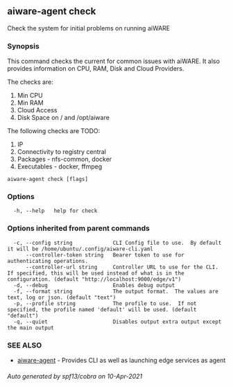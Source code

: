 ## aiware-agent check

Check the system for initial problems on running aiWARE

### Synopsis


This command checks the current for common issues with aiWARE.  It also provides information on CPU, RAM, Disk and Cloud Providers.

The checks are:
1. Min CPU
2. Min RAM
3. Cloud Access
4. Disk Space on / and /opt/aiware

The following checks are TODO:
1. IP
2. Connectivity to registry central
3. Packages - nfs-common, docker
4. Executables - docker, ffmpeg


```
aiware-agent check [flags]
```

### Options

```
  -h, --help   help for check
```

### Options inherited from parent commands

```
  -c, --config string             CLI Config file to use.  By default it will be /home/ubuntu/.config/aiware-cli.yaml
      --controller-token string   Bearer token to use for authenticating operations.
      --controller-url string     Controller URL to use for the CLI.  If specified, this will be used instead of what is in the configuration. (default "http://localhost:9000/edge/v1")
  -d, --debug                     Enables debug output
  -f, --format string             The output format.  The values are text, log or json. (default "text")
  -p, --profile string            The profile to use.  If not specified, the profile named 'default' will be used. (default "default")
  -q, --quiet                     Disables output extra output except the main output
```

### SEE ALSO

* [aiware-agent](/cli/aiware-agent.md)	 - Provides CLI as well as launching edge services as agent

###### Auto generated by spf13/cobra on 10-Apr-2021
